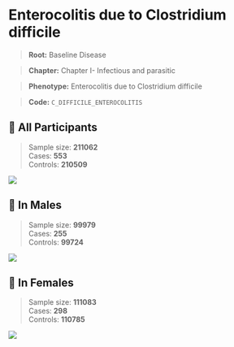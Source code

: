 # Enterocolitis due to Clostridium difficile

> **Root:** Baseline Disease  

> **Chapter:** Chapter I- Infectious and parasitic  

> **Phenotype:** Enterocolitis due to Clostridium difficile  

> **Code:** `C_DIFFICILE_ENTEROCOLITIS`

## 🧪 All Participants  
> Sample size: **211062**  
> Cases: **553**  
> Controls: **210509**
<img src="/Disease/Figures/ALL/Incidence/C_DIFFICILE_ENTEROCOLITIS.png"/>
<CsvTable src="/Disease_Data/ALL/Incidence/COX_C_DIFFICILE_ENTEROCOLITIS.csv" label="🔍 View full results" />

## 👨 In Males  
> Sample size: **99979**  
> Cases: **255**  
> Controls: **99724**
<img src="/Disease/Figures/Male/Incidence/C_DIFFICILE_ENTEROCOLITIS.png"/>
<CsvTable src="/Disease_Data/Male/Incidence/COX_C_DIFFICILE_ENTEROCOLITIS.csv" label="🔍 View full results" />

## 👩 In Females  
> Sample size: **111083**  
> Cases: **298**  
> Controls: **110785**
<img src="/Disease/Figures/Female/Incidence/C_DIFFICILE_ENTEROCOLITIS.png"/>
<CsvTable src="/Disease_Data/Female/Incidence/COX_C_DIFFICILE_ENTEROCOLITIS.csv" label="🔍 View full results" />
